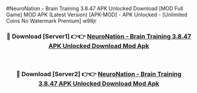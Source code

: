 #NeuroNation - Brain Training 3.8.47 APK Unlocked Download [MOD Full Game] MOD APK (Latest Version) [APK-MOD] - APK Unlocked - [Unlimited Coins No Watermark Premium] w98jr



<div align="center">

<h3>🔴 Download [Server1] 👉👉 <a href="https://momento.my/?title=NeuroNation_-_Brain_Training_3.8.47_APK_Unlocked_Download">NeuroNation - Brain Training 3.8.47 APK Unlocked Download Mod Apk</a></h3><br>

<h3>🔴 Download [Server2] 👉👉 <a href="https://momento.my/?title=NeuroNation_-_Brain_Training_3.8.47_APK_Unlocked_Download">NeuroNation - Brain Training 3.8.47 APK Unlocked Download Mod Apk</a></h3>
</div>
